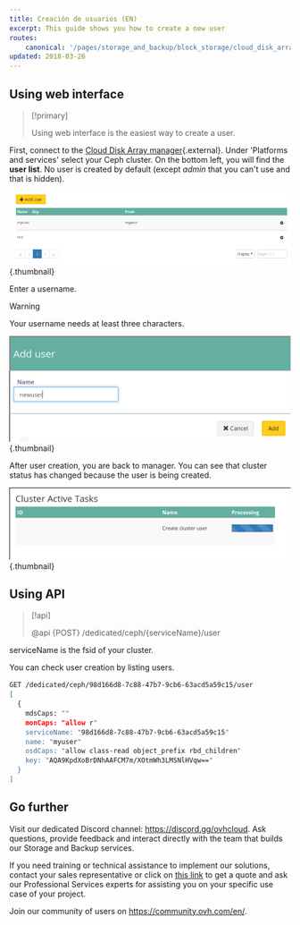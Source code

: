 ```yaml
---
title: Creación de usuarios (EN)
excerpt: This guide shows you how to create a new user
routes:
    canonical: '/pages/storage_and_backup/block_storage/cloud_disk_array/ceph_create_a_user'
updated: 2018-03-26
---
```




## Using web interface


> [!primary]
>
> Using web interface is the easiest way to create a user.
>

First, connect to the [Cloud Disk Array manager](https://www.ovh.com/manager/cloud/index.html){.external}. Under 'Platforms and services' select your Ceph cluster. On the bottom left, you will find the **user list**. No user is created by default (except *admin* that you can't use and that is hidden).


![Ceph users](images/create_a_user_1.png){.thumbnail}

Enter a username.



> [!warning]
>
> Your username needs at least three characters.
>


![Ceph user creation](images/create_a_user_2.png){.thumbnail}

After user creation, you are back to manager. You can see that cluster status has changed because the user is being created.


![Ceph user creation](images/create_a_user_3.png){.thumbnail}


## Using API

> [!api]
>
> @api {POST} /dedicated/ceph/{serviceName}/user
>
serviceName is the fsid of your cluster.

You can check user creation by listing users.


```bash
GET /dedicated/ceph/98d166d8-7c88-47b7-9cb6-63acd5a59c15/user
[
  {
    mdsCaps: ""
    monCaps: "allow r"
    serviceName: "98d166d8-7c88-47b7-9cb6-63acd5a59c15"
    name: "myuser"
    osdCaps: "allow class-read object_prefix rbd_children"
    key: "AQA9KpdXoBrDNhAAFCM7m/XOtmWh3LMSNlHVqw=="
  }
]
```

## Go further

Visit our dedicated Discord channel: <https://discord.gg/ovhcloud>. Ask questions, provide feedback and interact directly with the team that builds our Storage and Backup services.

If you need training or technical assistance to implement our solutions, contact your sales representative or click on [this link](https://www.ovhcloud.com/es-es/professional-services/) to get a quote and ask our Professional Services experts for assisting you on your specific use case of your project.


Join our community of users on <https://community.ovh.com/en/>.
